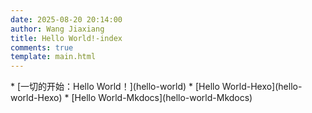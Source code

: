 ```yaml
---
date: 2025-08-20 20:14:00
author: Wang Jiaxiang
title: Hello World!-index
comments: true
template: main.html
---
```

<div class="grid cards" markdown>
* [一切的开始：Hello World！](hello-world)
* [Hello World-Hexo](hello-world-Hexo)
* [Hello World-Mkdocs](hello-world-Mkdocs)
</div>